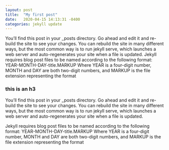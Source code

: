 ```yaml
---
layout: post
title:  "My first post"
date:   2020-04-15 14:13:31 -0400
categories: jekyll update
---
```


You’ll find this post in your _posts directory. Go ahead and edit it and re-build the site to see your changes. You can rebuild the site in many different ways, but the most common way is to run jekyll serve, which launches a web server and auto-regenerates your site when a file is updated. Jekyll requires blog post files to be named according to the following format: YEAR-MONTH-DAY-title.MARKUP Where YEAR is a four-digit number, MONTH and DAY are both two-digit numbers, and MARKUP is the file extension representing the format

### this is an h3

You’ll find this post in your _posts directory. Go ahead and edit it and re-build the site to see your changes. You can rebuild the site in many different ways, but the most common way is to run jekyll serve, which launches a web server and auto-regenerates your site when a file is updated. 

Jekyll requires blog post files to be named according to the following format: YEAR-MONTH-DAY-title.MARKUP Where YEAR is a four-digit number, MONTH and DAY are both two-digit numbers, and MARKUP is the file extension representing the format

```js


```